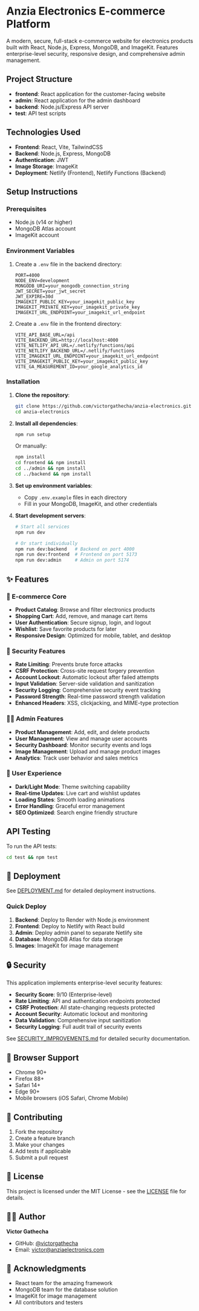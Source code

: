 # Anzia Electronics E-commerce Platform

A modern, secure, full-stack e-commerce website for electronics products built with React, Node.js, Express, MongoDB, and ImageKit. Features enterprise-level security, responsive design, and comprehensive admin management.

## Project Structure

- **frontend**: React application for the customer-facing website
- **admin**: React application for the admin dashboard
- **backend**: Node.js/Express API server
- **test**: API test scripts

## Technologies Used

- **Frontend**: React, Vite, TailwindCSS
- **Backend**: Node.js, Express, MongoDB
- **Authentication**: JWT
- **Image Storage**: ImageKit
- **Deployment**: Netlify (Frontend), Netlify Functions (Backend)

## Setup Instructions

### Prerequisites

- Node.js (v14 or higher)
- MongoDB Atlas account
- ImageKit account

### Environment Variables

1. Create a `.env` file in the backend directory:
   ```
   PORT=4000
   NODE_ENV=development
   MONGODB_URI=your_mongodb_connection_string
   JWT_SECRET=your_jwt_secret
   JWT_EXPIRE=30d
   IMAGEKIT_PUBLIC_KEY=your_imagekit_public_key
   IMAGEKIT_PRIVATE_KEY=your_imagekit_private_key
   IMAGEKIT_URL_ENDPOINT=your_imagekit_url_endpoint
   ```

2. Create a `.env` file in the frontend directory:
   ```
   VITE_API_BASE_URL=/api
   VITE_BACKEND_URL=http://localhost:4000
   VITE_NETLIFY_API_URL=/.netlify/functions/api
   VITE_NETLIFY_BACKEND_URL=/.netlify/functions
   VITE_IMAGEKIT_URL_ENDPOINT=your_imagekit_url_endpoint
   VITE_IMAGEKIT_PUBLIC_KEY=your_imagekit_public_key
   VITE_GA_MEASUREMENT_ID=your_google_analytics_id
   ```

### Installation

1. **Clone the repository**:
   ```bash
   git clone https://github.com/victorgathecha/anzia-electronics.git
   cd anzia-electronics
   ```

2. **Install all dependencies**:
   ```bash
   npm run setup
   ```
   Or manually:
   ```bash
   npm install
   cd frontend && npm install
   cd ../admin && npm install
   cd ../backend && npm install
   ```

3. **Set up environment variables**:
   - Copy `.env.example` files in each directory
   - Fill in your MongoDB, ImageKit, and other credentials

4. **Start development servers**:
   ```bash
   # Start all services
   npm run dev
   
   # Or start individually
   npm run dev:backend   # Backend on port 4000
   npm run dev:frontend  # Frontend on port 5173
   npm run dev:admin     # Admin on port 5174
   ```

## ✨ Features

### 🛒 E-commerce Core
- **Product Catalog**: Browse and filter electronics products
- **Shopping Cart**: Add, remove, and manage cart items
- **User Authentication**: Secure signup, login, and logout
- **Wishlist**: Save favorite products for later
- **Responsive Design**: Optimized for mobile, tablet, and desktop

### 🔐 Security Features
- **Rate Limiting**: Prevents brute force attacks
- **CSRF Protection**: Cross-site request forgery prevention
- **Account Lockout**: Automatic lockout after failed attempts
- **Input Validation**: Server-side validation and sanitization
- **Security Logging**: Comprehensive security event tracking
- **Password Strength**: Real-time password strength validation
- **Enhanced Headers**: XSS, clickjacking, and MIME-type protection

### 👨‍💼 Admin Features
- **Product Management**: Add, edit, and delete products
- **User Management**: View and manage user accounts
- **Security Dashboard**: Monitor security events and logs
- **Image Management**: Upload and manage product images
- **Analytics**: Track user behavior and sales metrics

### 🎨 User Experience
- **Dark/Light Mode**: Theme switching capability
- **Real-time Updates**: Live cart and wishlist updates
- **Loading States**: Smooth loading animations
- **Error Handling**: Graceful error management
- **SEO Optimized**: Search engine friendly structure

## API Testing

To run the API tests:

```bash
cd test && npm test
```

## 🚀 Deployment

See [DEPLOYMENT.md](./DEPLOYMENT.md) for detailed deployment instructions.

### Quick Deploy
1. **Backend**: Deploy to Render with Node.js environment
2. **Frontend**: Deploy to Netlify with React build
3. **Admin**: Deploy admin panel to separate Netlify site
4. **Database**: MongoDB Atlas for data storage
5. **Images**: ImageKit for image management

## 🔒 Security

This application implements enterprise-level security features:

- **Security Score**: 9/10 (Enterprise-level)
- **Rate Limiting**: API and authentication endpoints protected
- **CSRF Protection**: All state-changing requests protected
- **Account Security**: Automatic lockout and monitoring
- **Data Validation**: Comprehensive input sanitization
- **Security Logging**: Full audit trail of security events

See [SECURITY_IMPROVEMENTS.md](./SECURITY_IMPROVEMENTS.md) for detailed security documentation.

## 📱 Browser Support

- Chrome 90+
- Firefox 88+
- Safari 14+
- Edge 90+
- Mobile browsers (iOS Safari, Chrome Mobile)

## 🤝 Contributing

1. Fork the repository
2. Create a feature branch
3. Make your changes
4. Add tests if applicable
5. Submit a pull request

## 📄 License

This project is licensed under the MIT License - see the [LICENSE](LICENSE) file for details.

## 👨‍💻 Author

**Victor Gathecha**
- GitHub: [@victorgathecha](https://github.com/victorgathecha)
- Email: victor@anziaelectronics.com

## 🙏 Acknowledgments

- React team for the amazing framework
- MongoDB team for the database solution
- ImageKit for image management
- All contributors and testers